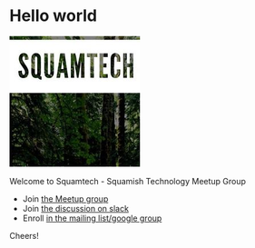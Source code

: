 # Hello world

![Squamtech Logo](/assets/squamtech.jpg)

Welcome to Squamtech - Squamish Technology Meetup Group

- Join [the Meetup group](https://www.meetup.com/squamishtech/)
- Join [the discussion on slack](https://squamtech.slack.com)
- Enroll [in the mailing list/google group](https://groups.google.com/g/squamtech)

Cheers!
